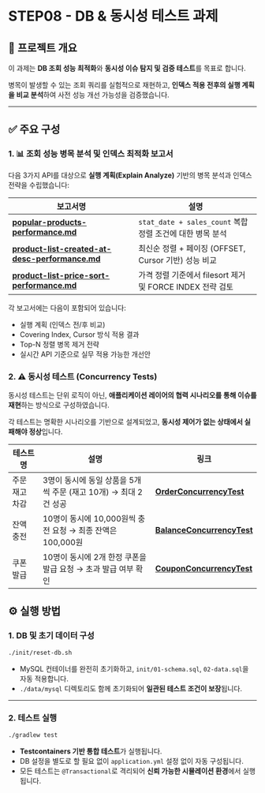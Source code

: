 # **STEP08 - DB & 동시성 테스트 과제**

## 📌 프로젝트 개요

이 과제는 **DB 조회 성능 최적화**와 **동시성 이슈 탐지 및 검증 테스트**를 목표로 합니다.

병목이 발생할 수 있는 조회 쿼리를 실험적으로 재현하고, **인덱스 적용 전후의 실행 계획을 비교 분석**하여 사전 성능 개선 가능성을 검증했습니다.

---

## ✅ 주요 구성

### 1. 📊 **조회 성능 병목 분석 및 인덱스 최적화 보고서**

다음 3가지 API를 대상으로 **실행 계획(Explain Analyze)** 기반의 병목 분석과 인덱스 전략을 수립했습니다:

| 보고서명 | 설명 |
| --- | --- |
| [**popular-products-performance.md**](./report/popular-products-performance.md) | `stat_date + sales_count` 복합 정렬 조건에 대한 병목 분석 |
| [**product-list-created-at-desc-performance.md**](./report/product-list-created-at-desc-performance.md) | 최신순 정렬 + 페이징 (OFFSET, Cursor 기반) 성능 비교 |
| [**product-list-price-sort-performance.md**](./report/product-list-price-sort-performance.md) | 가격 정렬 기준에서 filesort 제거 및 FORCE INDEX 전략 검토 |

각 보고서에는 다음이 포함되어 있습니다:

- 실행 계획 (인덱스 전/후 비교)
- Covering Index, Cursor 방식 적용 결과
- Top-N 정렬 병목 제거 전략
- 실시간 API 기준으로 실무 적용 가능한 개선안

### 2. ⚠️ **동시성 테스트 (Concurrency Tests)**

동시성 테스트는 단위 로직이 아닌, **애플리케이션 레이어의 협력 시나리오를 통해 이슈를 재현**하는 방식으로 구성하였습니다.

각 테스트는 명확한 시나리오를 기반으로 설계되었고, **동시성 제어가 없는 상태에서 실패해야 정상**입니다.

| 테스트명 | 설명 | 링크                                                                                                                |
| --- | --- |-------------------------------------------------------------------------------------------------------------------|
| 주문 재고 차감 | 3명이 동시에 동일 상품을 5개씩 주문 (재고 10개) → 최대 2건 성공 | [**OrderConcurrencyTest**](./src/test/java/kr/hhplus/be/server/application/order/OrderConcurrencyTest.java)       |
| 잔액 충전 | 10명이 동시에 10,000원씩 충전 요청 → 최종 잔액은 100,000원 | [**BalanceConcurrencyTest**](./src/test/java/kr/hhplus/be/server/application/balance/BalanceConcurrencyTest.java) |
| 쿠폰 발급 | 10명이 동시에 2개 한정 쿠폰을 발급 요청 → 초과 발급 여부 확인 | [**CouponConcurrencyTest**](./src/test/java/kr/hhplus/be/server/application/coupon/CouponConcurrencyTest.java)    |

## ⚙️ 실행 방법

### 1. DB 및 초기 데이터 구성

```bash
./init/reset-db.sh
```

- MySQL 컨테이너를 완전히 초기화하고, `init/01-schema.sql`, `02-data.sql`을 자동 적용합니다.
- `./data/mysql` 디렉토리도 함께 초기화되어 **일관된 테스트 조건이 보장**됩니다.

---

### 2. 테스트 실행

```bash
./gradlew test
```

- **Testcontainers 기반 통합 테스트**가 실행됩니다.
- DB 설정을 별도로 할 필요 없이 `application.yml` 설정 없이 자동 구성됩니다.
- 모든 테스트는 `@Transactional`로 격리되어 **신뢰 가능한 시뮬레이션 환경**에서 실행됩니다.
